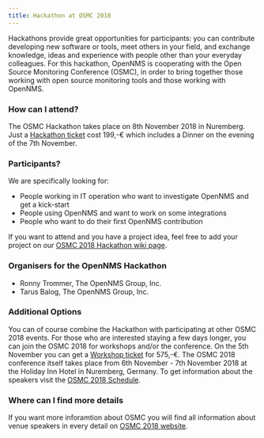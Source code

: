 ```yaml
---
title: Hackathon at OSMC 2018
---
```


Hackathons provide great opportunities for participants: you can contribute developing new software or tools, meet others in your field, and exchange knowledge, ideas and experience with people other than your everyday colleagues.
For this hackathon, OpenNMS is cooperating with the Open Source Monitoring Conference (OSMC), in order to bring together those working with open source monitoring tools and those working with OpenNMS.

### How can I attend?

The OSMC Hackathon takes place on 8th November 2018 in Nuremberg.
Just a [Hackathon ticket](https://osmc.de/hackathon) cost 199,-€ which includes a Dinner on the evening of the 7th November.

### Participants?

We are specifically looking for:

* People working in IT operation who want to investigate OpenNMS and get a kick-start
* People using OpenNMS and want to work on some integrations
* People who want to do their first OpenNMS contribution

If you want to attend and you have a project idea, feel free to add your project on our [OSMC 2018 Hackathon wiki page](https://wiki.opennms.org/wiki/Meetups/OSMC2018-Hackathon).

### Organisers for the OpenNMS Hackathon

* Ronny Trommer, The OpenNMS Group, Inc.
* Tarus Balog, The OpenNMS Group, Inc.

### Additional Options

You can of course combine the Hackathon with participating at other OSMC 2018 events.
For those who are interested staying a few days longer, you can join the OSMC 2018 for workshops and/or the conference.
On the 5th November you can get a [Workshop ticket](https://osmc.de/workshops) for 575,-€.
The OSMC 2018 conference itself takes place from 6th November - 7th November 2018 at the Holiday Inn Hotel in Nuremberg, Germany.
To get information about the speakers visit the [OSMC 2018 Schedule](https://osmc.de/schedule).

### Where can I find more details

If you want more inforamtion about OSMC you will find all information about venue speakers in every detail on [OSMC 2018 website]().
